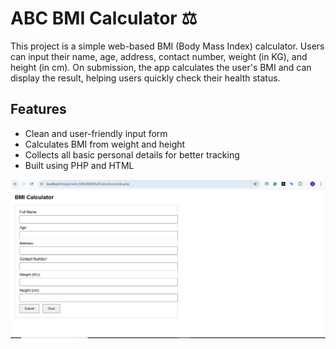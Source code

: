 # ABC BMI Calculator ⚖

This project is a simple web-based BMI (Body Mass Index) calculator. Users can input their name, age, address, contact number, weight (in KG), and height (in cm). On submission, the app calculates the user's BMI and can display the result, helping users quickly check their health status.

## Features
- Clean and user-friendly input form
- Calculates BMI from weight and height
- Collects all basic personal details for better tracking
- Built using PHP and HTML
  
![preview img](preview.PNG)

